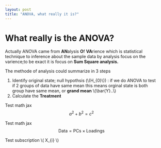 ```yaml
---
layout: post
title: "ANOVA, what really it is?"
---
```


# What really is the ANOVA?

Actually ANOVA came from **AN**alysis **O**f **VA**rience which is statistical technique to inference about the sample data by analysis focus on the varience;to be exact it is focus on **Sum Square analysis.**

The methode of analysis could summarize in 3 steps
1. Identify original state; null hypothsis (\\(H\_{0}\\)) : if we do ANOVA to test if 2 groups of data have same mean this means orginal state is both group have same mean, or **grand mean** \\(\bar{Y}..\\) 
2. Calculate the **Treatment** 

Test math jax
$$a^2 + b^2 = c^2$$

Test math jax
$$ \mathsf{Data = PCs} \times \mathsf{Loadings} $$

Test subscription \\( X\_{i} \\)
